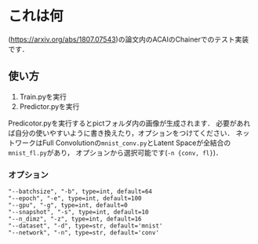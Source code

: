 # これは何
(https://arxiv.org/abs/1807.07543)の論文内のACAIのChainerでのテスト実装です．
## 使い方
1. Train.pyを実行
2. Predictor.pyを実行

Predicotor.pyを実行するとpictフォルダ内の画像が生成されます．
必要があれば自分の使いやすいように書き換えたり，オプションをつけてください．
ネットワークはFull Convolutionの`mnist_conv.py`とLatent Spaceが全結合の`mnist_fl.py`があり，
オプションから選択可能です(`-n {conv, fl}`)．
### オプション
`"--batchsize", "-b", type=int, default=64`<br>
`"--epoch", "-e", type=int, default=100`<br>
`"--gpu", "-g", type=int, default=0`<br>
`"--snapshot", "-s", type=int, default=10`<br>
`"--n_dimz", "-z", type=int, default=16`<br>
`"--dataset", "-d", type=str, default='mnist'`<br>
`"--network", "-n", type=str, default='conv'`<br>

